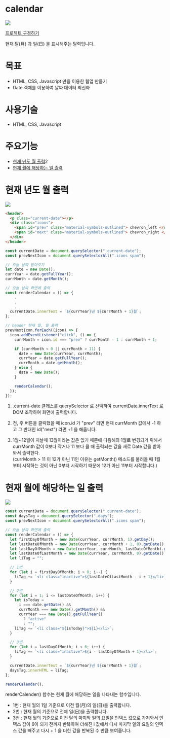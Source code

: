 # calendar

![](https://velog.velcdn.com/images/bohun-kim/post/5e320412-8147-4b85-a672-0c57d5acd9c7/image.png)

[프로젝트 구경하기](https://bohun-kim.github.io/calendar/)

현재 달(月) 과 일(日) 을 표시해주는 달력입니다.

# 목표

- HTML, CSS, Javascript 만을 이용한 웹앱 만들기
- Date 객체를 이용하여 날짜 데이터 최신화

# 사용기술

- HTML, CSS, Javascript

# 주요기능

- [현재 년도 월 출력](#현재-년도-월-출력)2
- [현재 월에 해당하는 일 출력](#현재-월에-해당하는-일-출력)

# 현재 년도 월 출력

![](https://velog.velcdn.com/images/bohun-kim/post/c501704d-dd08-4d33-86a9-ce0f39c7bf36/image.png)

```html
<header>
  <p class="current-date"></p>
  <div class="icons">
    <span id="prev" class="material-symbols-outlined"> chevron_left </span>
    <span id="next" class="material-symbols-outlined"> chevron_right </span>
  </div>
</header>
```

```js
const currentDate = document.querySelector(".current-date");
const prevNextIcon = document.querySelectorAll(".icons span");

// 오늘 날짜 받아오기
let date = new Date();
currYear = date.getFullYear();
currMonth = date.getMonth();

// 오늘 날짜 화면에 출력
const renderCalendar = () => {
    .
    .
    .
  currentDate.innerText = `${currYear}년 ${currMonth + 1}월`;
};

// header 현재 월, 일 출력
prevNextIcon.forEach((icon) => {
  icon.addEventListener("click", () => {
    currMonth = icon.id === "prev" ? currMonth - 1 : currMonth + 1;

    if (currMonth < 0 || currMonth > 11) {
      date = new Date(currYear, currMonth);
      currYear = date.getFullYear();
      currMonth = date.getMonth();
    } else {
      date = new Date();
    }

    renderCalendar();
  });
});
```

1. .current-date 클래스를 querySelector 로 선택하여 currentDate.innerText 로 DOM 조작하여 화면에 출력합니다.

2. 전, 후 버튼을 클릭했을 때 icon.id 가 "prev" 라면 현재 currMonth 값에서 -1 하고 그 반대인 id("next") 라면 +1 을 해줍니다.

3. 1월~12월이 지날때 13월이라는 값은 없기 때문에 다음해의 1월로 변경되기 위해서 currMonth 값이 0보다 작거나 11 보다 클 때 출력되는 값을 새로 Date 값을 받아와서 출력한다. </br>
   (currMonth > 11 이 12가 아닌 11인 이유는 getMonth() 메소드를 불러올 때 1월 부터 시작하는 것이 아닌 0부터 시작하기 때문에 12가 아닌 11부터 시작합니다.)

# 현재 월에 해당하는 일 출력

![](https://velog.velcdn.com/images/bohun-kim/post/0f99a969-374a-4a40-933d-05643ad859b1/image.png)

```js
const currentDate = document.querySelector(".current-date");
const daysTag = document.querySelector(".days");
const prevNextIcon = document.querySelectorAll(".icons span");

// 오늘 날짜 화면에 출력
const renderCalendar = () => {
  let firstDayOfMonth = new Date(currYear, currMonth, 1).getDay();
  let lastDateOfMonth = new Date(currYear, currMonth + 1, 0).getDate();
  let lastDayOfMonth = new Date(currYear, currMonth, lastDateOfMonth).getDay();
  let lastDateOfLastMonth = new Date(currYear, currMonth, 0).getDate();
  let liTag = "";

  // 1번
  for (let i = firstDayOfMonth; i > 0; i--) {
    liTag += `<li class="inactive">${lastDateOfLastMonth - i + 1}</li>`;
  }

  // 2번
  for (let i = 1; i <= lastDateOfMonth; i++) {
    let isToday =
      i === date.getDate() &&
      currMonth === new Date().getMonth() &&
      currYear === new Date().getFullYear()
        ? "active"
        : "";
    liTag += `<li class="${isToday}">${i}</li>`;
  }

  // 3번
  for (let i = lastDayOfMonth; i < 6; i++) {
    liTag += `<li class="inactive">${i - lastDayOfMonth + 1}</li>`;
  }

  currentDate.innerText = `${currYear}년 ${currMonth + 1}월`;
  daysTag.innerHTML = liTag;
};

renderCalendar();
```

renderCalender() 함수는 현재 월에 해당하는 일을 나타내는 함수입니다.

- 1번 : 현재 월의 1일 기준으로 이전 월(月)의 일(日)을 출력합니다.
- 2번 : 현재 월의 기준으로 전체 일(日)을 출력합니다.
- 3번 : 현재 월의 기준으로 이전 달의 마지막 일의 요일을 인덱스 값으로 가져와서 인덱스 값이 6이 되기 전까지 반복하여 더해진 i 값에서 다시 마지막 일의 요일의 인덱스 값을 빼주고 다시 + 1 을 더한 값을 반복된 수 만큼 보여줍니다.
